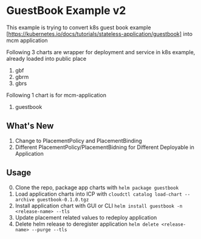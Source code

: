 # GuestBook Example v2
This example is trying to convert k8s guest book example [https://kubernetes.io/docs/tutorials/stateless-application/guestbook] into mcm application

Following 3 charts are wrapper for deployment and service in k8s example, already loaded into public place
1. gbf
2. gbrm
3. gbrs

Following 1 chart is for mcm-application
1. guestbook

## What's New
1. Change to PlacementPolicy and PlacementBinding
2. Different PlacementPolicy/PlacementBidning for Different Deployable in Application

## Usage
0. Clone the repo, package app charts with ```helm package guestbook```
1. Load application charts into ICP with ```cloudctl catalog load-chart --archive guestbook-0.1.0.tgz```
2. Install application chart with GUI or CLI ```helm install guestbook -n <release-name> --tls ```
3. Update placement related values to redeploy application
4. Delete helm release to deregister application ```helm delete <release-name> --purge --tls```
